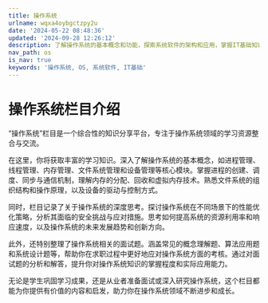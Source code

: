 ```yaml
---
title: 操作系统
urlname: wqxa4oybgctzpy2u
date: '2024-05-22 08:48:36'
updated: '2024-09-28 12:26:12'
description: 了解操作系统的基本概念和功能，探索系统软件的架构和应用，掌握IT基础知识。
nav_path: os
is_nav: true
keywords: '操作系统, OS, 系统软件, IT基础'
---
```

# 操作系统栏目介绍
“操作系统”栏目是一个综合性的知识分享平台，专注于操作系统领域的学习资源整合与交流。



在这里，你将获取丰富的学习知识。深入了解操作系统的基本概念，如进程管理、线程管理、内存管理、文件系统管理和设备管理等核心模块。掌握进程的创建、调度、同步与通信机制，理解内存的分配、回收和虚拟内存技术。熟悉文件系统的组织结构和操作原理，以及设备的驱动与控制方式。



同时，栏目记录了关于操作系统的深度思考。探讨操作系统在不同场景下的性能优化策略，分析其面临的安全挑战与应对措施。思考如何提高系统的资源利用率和响应速度，以及操作系统的未来发展趋势和创新方向。



此外，还特别整理了操作系统相关的面试题。涵盖常见的概念理解题、算法应用题和系统设计题等，帮助你在求职过程中更好地应对操作系统方面的考核。通过对面试题的分析和解答，提升你对操作系统知识的掌握程度和实际应用能力。



无论是学生巩固学习成果，还是从业者准备面试或深入研究操作系统，这个栏目都能为你提供有价值的内容和启发，助力你在操作系统领域不断进步和成长。

